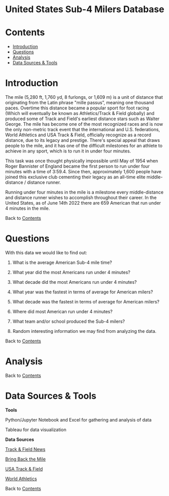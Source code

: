 # United States Sub-4 Milers Database

# Contents
* [Introduction](#Header)
* [Questions](#Header)
* [Analysis](#Header)
* [Data Sources & Tools](#Header)

# Introduction
The mile (5,280 ft, 1,760 yd, 8 furlongs, or 1,609 m) is a unit of distance that originating from the Latin phrase "mille passus”, meaning one thousand paces.  Overtime this distance became a popular sport for foot racing (Which will eventually be known as Athletics/Track & Field globally) and produced some of Track and Field's earliest distance stars such as Walter George. The mile has become one of the most recognized races and is now the only non-metric track event that the international and U.S. federations, World Athletics and USA Track & Field, officially recognize as a record distance, due to its legacy and prestige. There's special appeal that draws people to the mile, and it has one of the difficult milestones for an athlete to achieve in any sport, which is to run it in under four minutes.

This task was once thought physically impossible until May of 1954 when Roger Bannister of England became the first person to run under four minutes with a time of 3:59.4. Since then, approximately 1,600 people have joined this exclusive club cementing their legacy as an all-time elite middle-distance / distance runner.

Running under four minutes in the mile is a milestone every middle-distance and distance runner wishes to accomplish throughout their career. In the United States, as of June 14th 2022 there are 659 American that run under 4 minutes in the mile.

Back to [Contents](#Header)

# Questions
With this data we  would like to find out:

1. What is the average American Sub-4 mile time?

2. What year did the most Americans run under 4 minutes?

3. What decade did the most Americans run under 4 minutes?

4. What year was the fastest in terms of average for American milers?

5. What decade was the fastest in terms of average for American milers?

6. Where did most American run under 4 minutes?

7. What team and/or school produced the Sub-4 milers?

8. Random interesting information we may find from analyzing the data.

Back to [Contents](#Header)

# Analysis

Back to [Contents](#Header)

# Data Sources & Tools

**Tools**

Python/Jupyter Notebook and Excel for gathering and analysis of data

Tableau for data visualization

**Data Sources**

[Track & Field News](https://trackandfieldnews.com/u-s-sub-400-milers-club-chronologically/)

[Bring Back the Mile](https://bringbackthemile.com/home)

[USA Track & Field](https://www.usatf.org/)

[World Athletics](https://worldathletics.org/)

Back to [Contents](#Header)